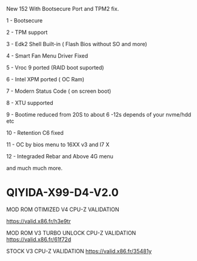 
New 152 With Bootsecure Port and TPM2 fix.


1 - Bootsecure

2 - TPM support

3 - Edk2 Shell Built-in  ( Flash Bios without SO and more)

4 - Smart Fan Menu Driver Fixed 

5 - Vroc 9 ported (RAID boot suported)

6 - Intel XPM ported ( OC Ram)

7 - Modern Status Code ( on screen boot)

8 - XTU supported 

9 - Bootime reduced from 20S to about 6 -12s depends of your nvme/hdd etc

10 - Retention C6 fixed

11 - OC by bios menu to 16XX v3 and I7 X 

12 - Integraded Rebar and Above 4G menu


and much much more.

# QIYIDA-X99-D4-V2.0


MOD ROM OTIMIZED V4 CPU-Z VALIDATION 

https://valid.x86.fr/h3e9tr

MOD ROM V3 TURBO UNLOCK CPU-Z VALIDATION
https://valid.x86.fr/61f72d

STOCK V3 CPU-Z VALIDATION
https://valid.x86.fr/35481y

